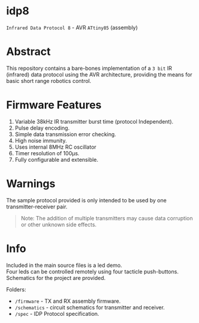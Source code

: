 # idp8
`Infrared Data Protocol 8` - AVR `ATtiny85` (assembly)

# Abstract
This repository contains a bare-bones implementation of a `3 bit` IR (infrared) data protocol using the AVR architecture, providing the means for basic short range robotics control.

# Firmware Features
1. Variable 38kHz IR transmitter burst time (protocol Independent).
2. Pulse delay encoding.
3. Simple data transmission error checking.
4. High noise immunity.
5. Uses internal 8MHz RC oscillator
6. Timer resolution of 100μs. 
7. Fully configurable and extensible.



# Warnings
The sample protocol provided is only intended to be used by one transmitter-receiver pair.

> Note: The addition of multiple transmitters may cause data corruption or other unknown side effects. <br>

# Info
Included in the main source files is a led demo. <br>
Four leds can be controlled remotely using four tacticle push-buttons.  Schematics for the project are provided.

Folders:
* `/firmware` - TX and RX assembly firmware.
* `/schematics` - circuit schematics for transmitter and receiver.
* `/spec` - IDP Protocol specification.
